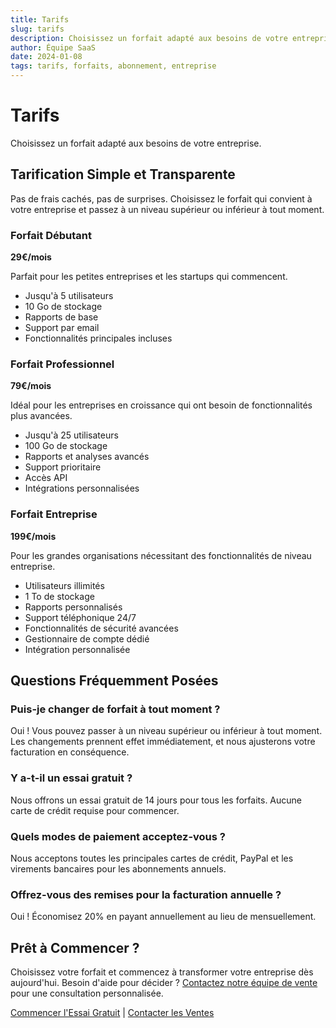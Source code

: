 ```yaml
---
title: Tarifs
slug: tarifs
description: Choisissez un forfait adapté aux besoins de votre entreprise avec des prix transparents et sans frais cachés
author: Équipe SaaS
date: 2024-01-08
tags: tarifs, forfaits, abonnement, entreprise
---
```


# Tarifs

Choisissez un forfait adapté aux besoins de votre entreprise.

## Tarification Simple et Transparente

Pas de frais cachés, pas de surprises. Choisissez le forfait qui convient à votre entreprise et passez à un niveau supérieur ou inférieur à tout moment.

### Forfait Débutant
**29€/mois**

Parfait pour les petites entreprises et les startups qui commencent.

- Jusqu'à 5 utilisateurs
- 10 Go de stockage
- Rapports de base
- Support par email
- Fonctionnalités principales incluses

### Forfait Professionnel
**79€/mois**

Idéal pour les entreprises en croissance qui ont besoin de fonctionnalités plus avancées.

- Jusqu'à 25 utilisateurs
- 100 Go de stockage
- Rapports et analyses avancés
- Support prioritaire
- Accès API
- Intégrations personnalisées

### Forfait Entreprise
**199€/mois**

Pour les grandes organisations nécessitant des fonctionnalités de niveau entreprise.

- Utilisateurs illimités
- 1 To de stockage
- Rapports personnalisés
- Support téléphonique 24/7
- Fonctionnalités de sécurité avancées
- Gestionnaire de compte dédié
- Intégration personnalisée

## Questions Fréquemment Posées

### Puis-je changer de forfait à tout moment ?
Oui ! Vous pouvez passer à un niveau supérieur ou inférieur à tout moment. Les changements prennent effet immédiatement, et nous ajusterons votre facturation en conséquence.

### Y a-t-il un essai gratuit ?
Nous offrons un essai gratuit de 14 jours pour tous les forfaits. Aucune carte de crédit requise pour commencer.

### Quels modes de paiement acceptez-vous ?
Nous acceptons toutes les principales cartes de crédit, PayPal et les virements bancaires pour les abonnements annuels.

### Offrez-vous des remises pour la facturation annuelle ?
Oui ! Économisez 20% en payant annuellement au lieu de mensuellement.

## Prêt à Commencer ?

Choisissez votre forfait et commencez à transformer votre entreprise dès aujourd'hui. Besoin d'aide pour décider ? [Contactez notre équipe de vente](/nous-contacter) pour une consultation personnalisée.

[Commencer l'Essai Gratuit](#) | [Contacter les Ventes](/nous-contacter)